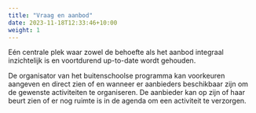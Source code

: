 ```yaml
---
title: "Vraag en aanbod"
date: 2023-11-18T12:33:46+10:00
weight: 1
---
```


Eén centrale plek waar zowel de behoefte als het aanbod integraal inzichtelijk is en voortdurend up-to-date wordt gehouden.

De organisator van het buitenschoolse programma kan voorkeuren aangeven en direct zien of en wanneer er aanbieders beschikbaar zijn om de gewenste activiteiten te organiseren. De aanbieder kan op zijn of haar beurt zien of er nog ruimte is in de agenda om een activiteit te verzorgen.
